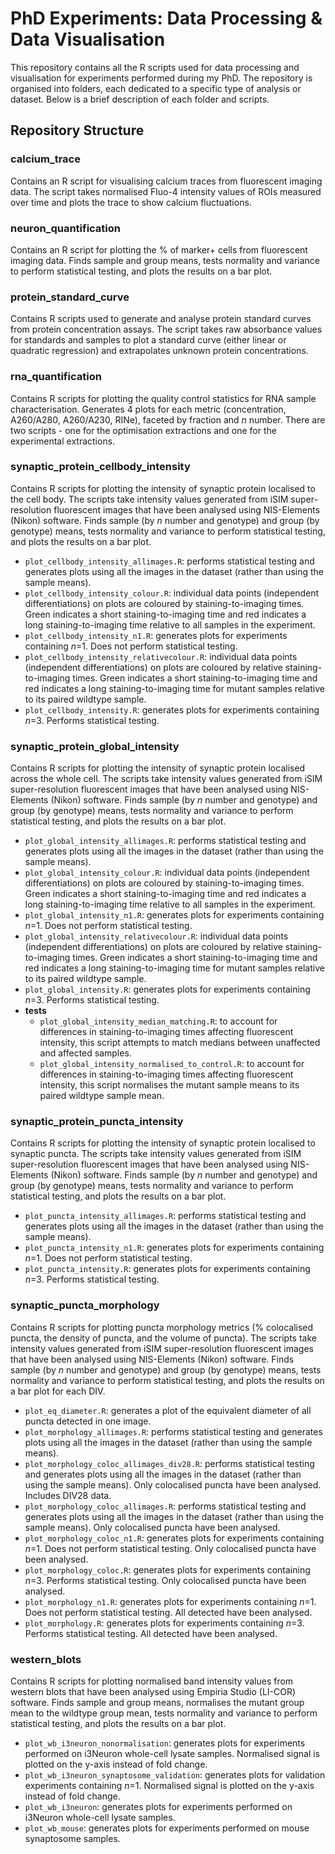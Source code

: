 # PhD Experiments: Data Processing & Data Visualisation

This repository contains all the R scripts used for data processing and visualisation for experiments performed during my PhD. The repository is organised into folders, each dedicated to a specific type of analysis or dataset. Below is a brief description of each folder and scripts.

## Repository Structure

### calcium_trace
Contains an R script for visualising calcium traces from fluorescent imaging data. The script takes normalised Fluo-4 intensity values of ROIs measured over time and plots the trace to show calcium fluctuations.

### neuron_quantification
Contains an R script for plotting the % of marker+ cells from fluorescent imaging data. Finds sample and group means, tests normality and variance to perform statistical testing, and plots the results on a bar plot.

### protein_standard_curve
Contains R scripts used to generate and analyse protein standard curves from protein concentration assays. The script takes raw absorbance values for standards and samples to plot a standard curve (either linear or quadratic regression) and extrapolates unknown protein concentrations.

### rna_quantification
Contains R scripts for plotting the quality control statistics for RNA sample characterisation. Generates 4 plots for each metric (concentration, A260/A280, A260/A230, RINe), faceted by fraction and *n* number. There are two scripts - one for the optimisation extractions and one for the experimental extractions.

### synaptic_protein_cellbody_intensity
Contains R scripts for plotting the intensity of synaptic protein localised to the cell body. The scripts take intensity values generated from iSIM super-resolution fluorescent images that have been analysed using NIS-Elements (Nikon) software. Finds sample (by *n* number and genotype) and group (by genotype) means, tests normality and variance to perform statistical testing, and plots the results on a bar plot.
* `plot_cellbody_intensity_allimages.R`: performs statistical testing and generates plots using all the images in the dataset (rather than using the sample means).
* `plot_cellbody_intensity_colour.R`: individual data points (independent differentiations) on plots are coloured by staining-to-imaging times. Green indicates a short staining-to-imaging time and red indicates a long staining-to-imaging time relative to all samples in the experiment.
* `plot_cellbody_intensity_n1.R`: generates plots for experiments containing *n*=1. Does not perform statistical testing.
* `plot_cellbody_intensity_relativecolour.R`: individual data points (independent differentiations) on plots are coloured by relative staining-to-imaging times. Green indicates a short staining-to-imaging time and red indicates a long staining-to-imaging time for mutant samples relative to its paired wildtype sample.
* `plot_cellbody_intensity.R`: generates plots for experiments containing *n*=3. Performs statistical testing.

### synaptic_protein_global_intensity
Contains R scripts for plotting the intensity of synaptic protein localised across the whole cell. The scripts take intensity values generated from iSIM super-resolution fluorescent images that have been analysed using NIS-Elements (Nikon) software. Finds sample (by *n* number and genotype) and group (by genotype) means, tests normality and variance to perform statistical testing, and plots the results on a bar plot.
* `plot_global_intensity_allimages.R`: performs statistical testing and generates plots using all the images in the dataset (rather than using the sample means).
* `plot_global_intensity_colour.R`: individual data points (independent differentiations) on plots are coloured by staining-to-imaging times. Green indicates a short staining-to-imaging time and red indicates a long staining-to-imaging time relative to all samples in the experiment.
* `plot_global_intensity_n1.R`: generates plots for experiments containing *n*=1. Does not perform statistical testing.
* `plot_global_intensity_relativecolour.R`: individual data points (independent differentiations) on plots are coloured by relative staining-to-imaging times. Green indicates a short staining-to-imaging time and red indicates a long staining-to-imaging time for mutant samples relative to its paired wildtype sample.
* `plot_global_intensity.R`: generates plots for experiments containing *n*=3. Performs statistical testing.
* **tests**
  * `plot_global_intensity_median_matching.R`: to account for differences in staining-to-imaging times affecting fluorescent intensity, this script attempts to match medians between unaffected and affected samples.
  * `plot_global_intensity_normalised_to_control.R`: to account for differences in staining-to-imaging times affecting fluorescent intensity, this script normalises the mutant sample means to its paired wildtype sample mean.

### synaptic_protein_puncta_intensity
Contains R scripts for plotting the intensity of synaptic protein localised to synaptic puncta. The scripts take intensity values generated from iSIM super-resolution fluorescent images that have been analysed using NIS-Elements (Nikon) software. Finds sample (by *n* number and genotype) and group (by genotype) means, tests normality and variance to perform statistical testing, and plots the results on a bar plot.
* `plot_puncta_intensity_allimages.R`: performs statistical testing and generates plots using all the images in the dataset (rather than using the sample means).
* `plot_puncta_intensity_n1.R`: generates plots for experiments containing *n*=1. Does not perform statistical testing.
* `plot_puncta_intensity.R`: generates plots for experiments containing *n*=3. Performs statistical testing.

### synaptic_puncta_morphology
Contains R scripts for plotting puncta morphology metrics (% colocalised puncta, the density of puncta, and the volume of puncta). The scripts take intensity values generated from iSIM super-resolution fluorescent images that have been analysed using NIS-Elements (Nikon) software. Finds sample (by *n* number and genotype) and group (by genotype) means, tests normality and variance to perform statistical testing, and plots the results on a bar plot for each DIV.
* `plot_eq_diameter.R`: generates a plot of the equivalent diameter of all puncta detected in one image.
* `plot_morphology_allimages.R`: performs statistical testing and generates plots using all the images in the dataset (rather than using the sample means).
* `plot_morphology_coloc_allimages_div28.R`: performs statistical testing and generates plots using all the images in the dataset (rather than using the sample means). Only colocalised puncta have been analysed. Includes DIV28 data.
* `plot_morphology_coloc_allimages.R`: performs statistical testing and generates plots using all the images in the dataset (rather than using the sample means). Only colocalised puncta have been analysed.
* `plot_morphology_coloc_n1.R`: generates plots for experiments containing *n*=1. Does not perform statistical testing. Only colocalised puncta have been analysed.
* `plot_morphology_coloc.R`: generates plots for experiments containing *n*=3. Performs statistical testing. Only colocalised puncta have been analysed.
* `plot_morphology_n1.R`: generates plots for experiments containing *n*=1. Does not perform statistical testing. All detected have been analysed.
* `plot_morphology.R`: generates plots for experiments containing *n*=3. Performs statistical testing. All detected have been analysed.

### western_blots
Contains R scripts for plotting normalised band intensity values from western blots that have been analysed using Empiria Studio (LI-COR) software. Finds sample and group means, normalises the mutant group mean to the wildtype group mean, tests normality and variance to perform statistical testing, and plots the results on a bar plot.
* `plot_wb_i3neuron_nonormalisation`: generates plots for experiments performed on i3Neuron whole-cell lysate samples. Normalised signal is plotted on the y-axis instead of fold change.
* `plot_wb_i3neuron_synaptosome_validation`: generates plots for validation experiments containing *n*=1. Normalised signal is plotted on the y-axis instead of fold change.
* `plot_wb_i3neuron`: generates plots for experiments performed on i3Neuron whole-cell lysate samples.
* `plot_wb_mouse`: generates plots for experiments performed on mouse synaptosome samples.
